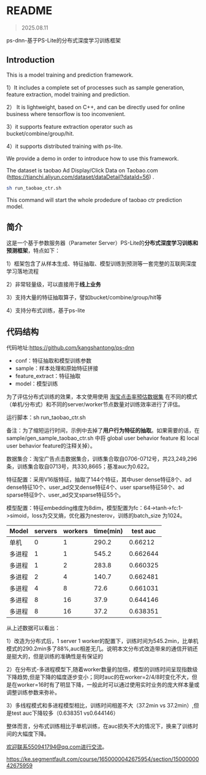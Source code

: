# README

> 2025.08.11



ps-dnn-基于PS-Lite的分布式深度学习训练框架



## Introduction

This is a model training and prediction framework.

1）It includes a complete set of processes such as sample generation, feature extraction, model training and prediction.

2） It is lightweight, based on C++, and can be directly used for online business where tensorflow is too inconvenient.

3）it supports feature extraction operator such as bucket/combine/group/hit.

4）it supports distributed training with ps-lite.

We provide a demo in order to introduce how to use this framework.

The dataset is taobao Ad Display/Click Data on Taobao.com (https://tianchi.aliyun.com/dataset/dataDetail?dataId=56) .

```sh
sh run_taobao_ctr.sh
```

This command will start the whole prodedure of taobao ctr prediction model.



## 简介

这是一个基于参数服务器（Parameter Server）PS-Lite的**分布式深度学习训练和预测框架**，特点如下：

1）框架包含了从样本生成、特征抽取、模型训练到预测等一套完整的互联网深度学习落地流程

2）非常轻量级，可以直接用于**线上业务**

3）支持大量的特征抽取算子，譬如bucket/combine/group/hit等

4）支持分布式训练，基于ps-lite



## 代码结构

代码地址:https://github.com/kangshantong/ps-dnn 

- conf：特征抽取和模型训练参数
- sample：样本处理和原始特征拼接
- feature_extract：特征抽取
- model：模型训练


为了评估分布式训练的效果，本文使用使用 [淘宝点击率预估数据集](https://tianchi.aliyun.com/dataset/dataDetail?dataId=56) 在不同的模式（单机/分布式）和不同的server/worker节点数量对训练效率进行了评估。

运行脚本：sh run_taobao_ctr.sh

备注：为了缩短运行时间，示例中去掉了**用户行为特征的抽取**。如果需要的话，在sample/gen_sample_taobao_ctr.sh 中将 global user behavior feature 和 local user behavior feature的注释关掉）。

数据集合：淘宝广告点击数据集合，训练集合取自0706-0712号，共23,249,296条，训练集合取自0713号，共330,8665；基准auc为0.622。

特征配置：采用V16版特征，抽取了144个特征，其中user dense特征8个、ad dense特征10个、user_ad交叉dense特征4个、user sparse特征58个、ad sparse特征9个、user_ad交叉sparse特征55个。

模型配置：特征embedding维度为8dim，模型配置为fc：64->tanh->fc:1->simoid，loss为交叉熵，优化器为nesterov，训练的batch_size 为1024。

| Model  | servers | workers | time(min) | test auc |
| ------ | ------- | ------- | --------- | -------- |
| 单机   | 0       | 1       | 290.2     | 0.66212  |
| 多进程 | 1       | 1       | 545.2     | 0.662644 |
| 多进程 | 1       | 2       | 283.8     | 0.660325 |
| 多进程 | 2       | 4       | 140.7     | 0.662481 |
| 多进程 | 4       | 8       | 72.6      | 0.661031 |
| 多进程 | 8       | 16      | 37.9      | 0.644146 |
| 多进程 | 8       | 16      | 37.2      | 0.638351 |

从上述数据可以看出：

1）改造为分布式后，1 server 1 worker的配置下，训练时间为545.2min，比单机模式的290.2min多了88%,auc相差无几。说明本文分布式改造带来的通信开销还是挺大的，但是训练的准确性是有保证的

2）在分布式-多进程模型下,随着worker数量的加倍，模型的训练时间呈现指数级下降趋势,但是下降的幅度逐步变小；同时auc的在worker=2/4/8时变化不大，但是在worker=16时有了明显下降，一般此时可以通过使用实时业务的庞大样本量或调整训练参数来弥补。

3）多线程模式和多进程模型相比，训练时间相差不大（37.2min vs 37.2min）,但是test auc下降较多（0.638351 vs0.644146）

整体而言，分布式训练相比于单机训练，在auc损失不大的情况下，换来了训练时间的大幅度下降。

欢迎联系550941794@qq.com进行交流。


https://ke.segmentfault.com/course/1650000042675954/section/1500000042675959